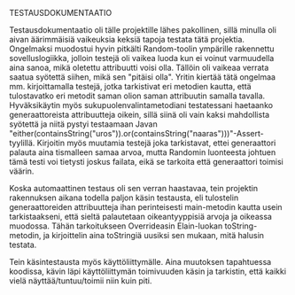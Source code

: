 TESTAUSDOKUMENTAATIO

Testausdokumentaatio oli tälle projektille lähes pakollinen, sillä minulla oli aivan äärimmäisiä vaikeuksia keksiä tapoja testata tätä projektia. Ongelmaksi muodostui hyvin pitkälti Random-toolin ympärille rakennettu sovelluslogiikka, jolloin testejä oli vaikea luoda kun ei voinut varmuudella aina sanoa, mikä oletettu attribuutti voisi olla. Tällöin oli vaikeaa verrata saatua syötettä siihen, mikä sen "pitäisi olla". Yritin kiertää tätä ongelmaa mm. kirjoittamalla testejä, jotka tarkistivat eri metodien kautta, että tulostavatko eri metodit saman olion saman attribuutin samalla tavalla. Hyväksikäytin myös sukupuolenvalintametodiani testatessani haetaanko generaattoreista attribuutteja oikein, sillä siinä oli vain kaksi mahdollista syötettä ja niitä pystyi testaamaan Javan "either(containsString("uros")).or(containsString("naaras")))"-Assert-tyylillä. Kirjoitin myös muutamia testejä joka tarkistavat, ettei generaattori palauta aina tismalleen samaa arvoa, mutta Randomin luonteesta johtuen tämä testi voi tietysti joskus failata, eikä se tarkoita että generaattori toimisi väärin.

Koska automaattinen testaus oli sen verran haastavaa, tein projektin rakennuksen aikana todella paljon käsin testausta, eli tulostelin generaattoreiden attribuutteja ihan perinteisesti main-metodin kautta usein tarkistaakseni, että sieltä palautetaan oikeantyyppisiä arvoja ja oikeassa muodossa. Tähän tarkoitukseen Overrideasin Elain-luokan toString-metodin, ja kirjoittelin aina toStringiä uusiksi sen mukaan, mitä halusin testata.

Tein käsintestausta myös käyttöliittymälle. Aina muutoksen tapahtuessa koodissa, kävin läpi käyttöliittymän toimivuuden käsin ja tarkistin, että kaikki vielä näyttää/tuntuu/toimii niin kuin piti.